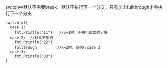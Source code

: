 switch中默认不需要break，默认不执行下一个分支，只有加上fullthrough才会执行下一个分支

```
switch(x){
  case 1:
    fmt.Println("11")   //x=1时，不执行后面的分支
  case 2:  //默认不执行
    fmt.Println("22")
    fulltrough         //x=2时，会执行case 3
  case 3:
    fmt.Println("33")
}
```
